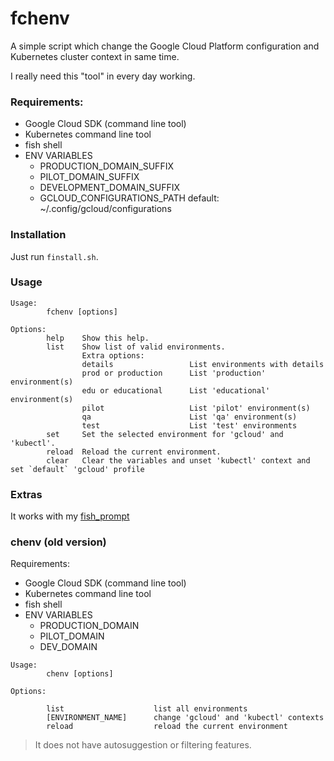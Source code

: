 # fchenv

A simple script which change the Google Cloud Platform configuration and Kubernetes cluster context in same time. 

I really need this "tool" in every day working.

### Requirements:
- Google Cloud SDK (command line tool)
- Kubernetes command line tool
- fish shell
- ENV VARIABLES
  - PRODUCTION_DOMAIN_SUFFIX
  - PILOT_DOMAIN_SUFFIX
  - DEVELOPMENT_DOMAIN_SUFFIX
  - GCLOUD_CONFIGURATIONS_PATH default: ~/.config/gcloud/configurations 

### Installation

Just run `finstall.sh`.

### Usage

```
Usage:
        fchenv [options]

Options:
        help    Show this help.
        list    Show list of valid environments.
                Extra options:
                details                 List environments with details
                prod or production      List 'production' environment(s)
                edu or educational      List 'educational' environment(s)
                pilot                   List 'pilot' environment(s)
                qa                      List 'qa' environment(s)
                test                    List 'test' environments
        set     Set the selected environment for 'gcloud' and 'kubectl'.
        reload  Reload the current environment.
        clear   Clear the variables and unset 'kubectl' context and set `default` 'gcloud' profile
```

### Extras

It works with my [fish_prompt](https://github.com/gtankovics/fish-shell/)

### chenv (old version)

Requirements:
- Google Cloud SDK (command line tool)
- Kubernetes command line tool
- fish shell
- ENV VARIABLES
  - PRODUCTION_DOMAIN
  - PILOT_DOMAIN
  - DEV_DOMAIN


```
Usage:
        chenv [options]

Options:

        list                    list all environments
        [ENVIRONMENT_NAME]      change 'gcloud' and 'kubectl' contexts
        reload                  reload the current environment

```

> It does not have autosuggestion or filtering features.